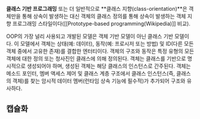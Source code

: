 **클래스 기반 프로그래밍** 또는 더 일반적으로 **클래스 지향(class-orientation)**은 객체만을 통해 상속이 발생하는 대신 객체의 클래스 정의를 통해 상속이 발생하는 객체 지향 프로그래밍 스타일이다([[Prototype-based programming(Wikipedia)]] 비교).

OOP의 가장 널리 사용되고 개발된 모델은 객체 기반 모델이 아닌 클래스 기반 모델이다. 이 모델에서 객체는 상태(예: 데이터), 동작(예: 프로시저 또는 방법) 및 ID(다른 모든 객체 중에서 고유한 존재)를 결합한 엔터티이다. 객체의 구조와 동작은 특정 유형의 모든 객체에 대한 정의 또는 청사진인 클래스에 의해 정의된다. 객체는 클래스를 기반으로 명시적으로 생성되어야 하며, 생성된 객체는 해당 클래스의 인스턴스로 간주된다. 객체는 메소드 포인터, 멤버 액세스 제어 및 클래스 계층 구조에서 클래스 인스턴스(즉, 클래스의 객체)를 찾는 암시적 데이터 멤버(런타임 상속 기능에 필수적)가 추가되어 구조와 유사하다.

## 캡슐화

